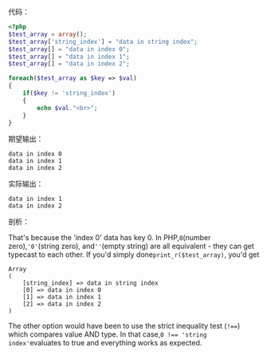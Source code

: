 代码：

```php
<?php
$test_array = array();
$test_array['string_index'] = "data in string index";
$test_array[] = "data in index 0";
$test_array[] = "data in index 1";
$test_array[] = "data in index 2";

foreach($test_array as $key => $val)
{
    if($key != 'string_index')
    {
        echo $val."<br>";
    }
}
```

期望输出：

```
data in index 0
data in index 1
data in index 2
```

实际输出：

```
data in index 1
data in index 2
```

剖析：

That's because the 'index 0' data has key 0. In PHP,`0`\(number zero\),`'0'`\(string zero\), and`''`\(empty string\) are all equivalent - they can get typecast to each other. If you'd simply done`print_r($test_array)`, you'd get

```
Array
(
    [string_index] => data in string index
    [0] => data in index 0
    [1] => data in index 1
    [2] => data in index 2
)
```

The other option would have been to use the strict inequality test \(`!==`\) which compares value AND type. In that case,`0 !== 'string index'`evaluates to true and everything works as expected.

